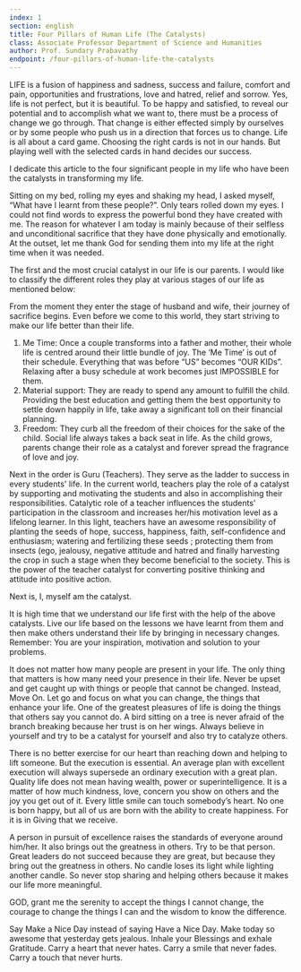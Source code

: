 ```yaml
---
index: 1
section: english
title: Four Pillars of Human Life (The Catalysts)
class: Associate Professor Department of Science and Humanities
author: Prof. Sundary Prabavathy
endpoint: /four-pillars-of-human-life-the-catalysts
---
```


LIFE is a fusion of happiness and sadness, success and failure, comfort and pain, opportunities and frustrations, love and hatred, relief and sorrow. Yes, life is not perfect, but it is beautiful. To be happy and satisfied, to reveal our potential and to accomplish what we want to, there must be a process of change we go through. That change is either effected simply by ourselves or by some people who push us in a direction that forces us to change. Life is all about a card game. Choosing the right cards is not in our hands. But playing well with the selected cards in hand decides our success.

I dedicate this article to the four significant people in my life who have been the catalysts in transforming my life.

Sitting on my bed, rolling my eyes and shaking my head, I asked myself, “What have I learnt from these people?”. Only tears rolled down my eyes. I could not find words to express the powerful bond they have created with me. The reason for whatever I am today is mainly because of their selfless and unconditional sacrifice that they have done physically and emotionally. At the outset, let me thank God for sending them into my life at the right time when it was needed.

The first and the most crucial catalyst in our life is our parents. I would like to classify the different roles they play at various stages of our life as mentioned below:

From the moment they enter the stage of husband and wife, their journey of sacrifice begins. Even before we come to this world, they start striving to make our life better than their life.

1. Me Time: Once a couple transforms into a father and mother, their whole life is centred around their little bundle of joy. The ‘Me Time’ is out of their schedule. Everything that was before “US” becomes “OUR KIDs”. Relaxing after a busy schedule at work becomes just IMPOSSIBLE for them.
2. Material support: They are ready to spend any amount to fulfill the child. Providing the best education and getting them the best opportunity to settle down happily in life, take away a significant toll on their financial planning.
3. Freedom: They curb all the freedom of their choices for the sake of the child. Social life always takes a back seat in life. As the child grows, parents change their role as a catalyst and forever spread the fragrance of love and joy.

Next in the order is Guru (Teachers). They serve as the ladder to success in every students' life. In the current world, teachers play the role of a catalyst by supporting and motivating the students and also in accomplishing their responsibilities. Catalytic role of a teacher influences the students' participation in the classroom and increases her/his motivation level as a lifelong learner. In this light, teachers have an awesome responsibility of planting the seeds of hope, success, happiness, faith, self-confidence and enthusiasm; watering and fertilizing these seeds ; protecting them from insects (ego, jealousy, negative attitude and hatred and finally harvesting the crop in such a stage when they become beneficial to the society. This is the power of the teacher catalyst for converting positive thinking and attitude into positive action.

Next is, I, myself am the catalyst.

It is high time that we understand our life first with the help of the above catalysts. Live our life based on the lessons we have learnt from them and then make others understand their life by bringing in necessary changes. Remember: You are your inspiration, motivation and solution to your problems.

It does not matter how many people are present in your life. The only thing that matters is how many need your presence in their life. Never be upset and get caught up with things or people that cannot be changed. Instead, Move On. Let go and focus on what you can change, the things that enhance your life. One of the greatest pleasures of life is doing the things that others say you cannot do. A bird sitting on a tree is never afraid of the branch breaking because her trust is on her wings. Always believe in yourself and try to be a catalyst for yourself and also try to catalyze others.

There is no better exercise for our heart than reaching down and helping to lift someone. But the execution is essential. An average plan with excellent execution will always supersede an ordinary execution with a great plan. Quality life does not mean having wealth, power or superintelligence. It is a matter of how much kindness, love, concern you show on others and the joy you get out of it. Every little smile can touch somebody’s heart. No one is born happy, but all of us are born with the ability to create happiness. For it is in Giving that we receive.

A person in pursuit of excellence raises the standards of everyone around him/her. It also brings out the greatness in others. Try to be that person. Great leaders do not succeed because they are great, but because they bring out the greatness in others. No candle loses its light while lighting another candle. So never stop sharing and helping others because it makes our life more meaningful.

GOD, grant me the serenity to accept the things I cannot change, the courage to change the things I can and the wisdom to know the difference.

Say Make a Nice Day instead of saying Have a Nice Day. Make today so awesome that yesterday gets jealous. Inhale your Blessings and exhale Gratitude. Carry a heart that never hates. Carry a smile that never fades. Carry a touch that never hurts.
